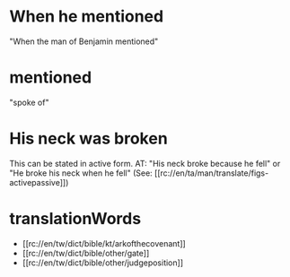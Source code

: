 # When he mentioned

"When the man of Benjamin mentioned"

# mentioned

"spoke of"

# His neck was broken

This can be stated in active form. AT: "His neck broke because he fell" or "He broke his neck when he fell" (See: [[rc://en/ta/man/translate/figs-activepassive]])

# translationWords

* [[rc://en/tw/dict/bible/kt/arkofthecovenant]]
* [[rc://en/tw/dict/bible/other/gate]]
* [[rc://en/tw/dict/bible/other/judgeposition]]